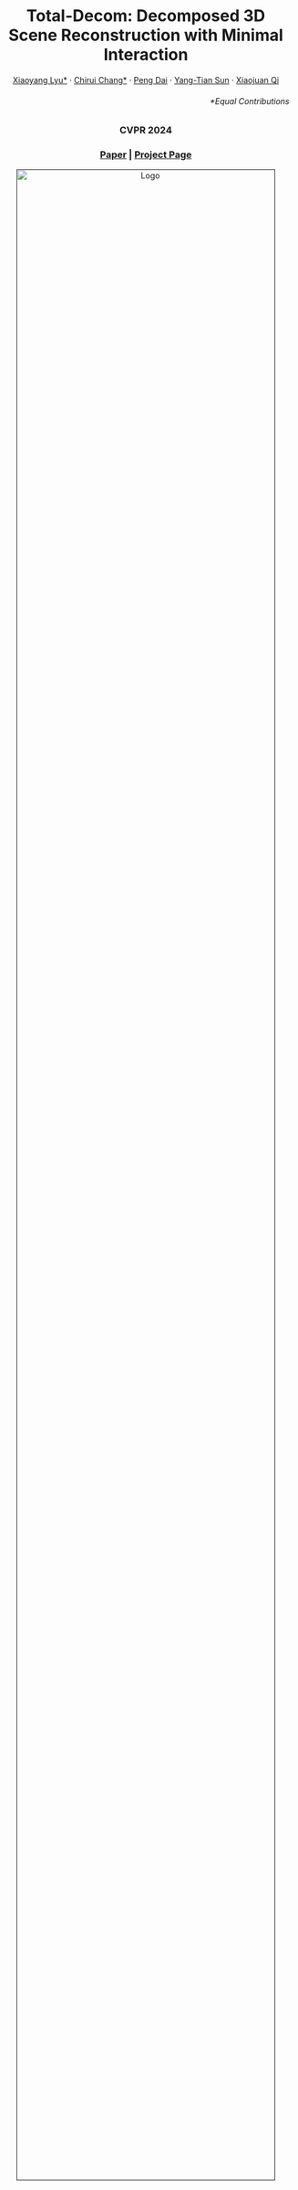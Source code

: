 <p align="center">

  <h1 align="center">Total-Decom: Decomposed 3D Scene Reconstruction with Minimal Interaction</h1>
  <p align="center">
    <a href="http://shawlyu.github.io/">Xiaoyang Lyu*</a>
    ·
    <a href="">Chirui Chang*</a>
    ·
    <a href="https://daipengwa.github.io/">Peng Dai</a>
    ·
    <a href="https://sunyangtian.github.io/">Yang-Tian Sun</a>
    ·
    <a href="https://xjqi.github.io/">Xiaojuan Qi</a> 
  </p>
  <h6 align="right" style="font-size:tiny">*Equal Contributions</h6>
  <h3 align="center">CVPR 2024</h3>
  <h3 align="center"><a href="https://arxiv.org/pdf/2403.19314.pdf">Paper</a> | <a href="https://cvmi-lab.github.io/Total-Decom/">Project Page</a></h3>
  <div align="center"></div>
</p>

<p align="center">
  <a href="">
    <img src="./media/teaser.png" alt="Logo" width="95%">
  </a>
</p>

<p align="left">
<strong>TL; DR:</strong> Scene reconstruction from multi-view images is a fundamental problem in computer vision and graphics. Recent neural implicit surface reconstruction methods have achieved high-quality results; however, editing and manipulating the 3D geometry of reconstructed scenes remains challenging due to the absence of naturally decomposed object entities and complex object/background compositions. In this paper, we present Total-Decom, a novel method for decomposed 3D reconstruction with minimal human interaction. Our approach seamlessly integrates the Segment Anything Model (SAM) with hybrid implicit-explicit neural surface representations and a mesh-based region-growing technique for accurate 3D object decomposition. Total-Decom requires minimal human annotations while providing users with real-time control over the granularity and quality of decomposition. We extensively evaluate our method on benchmark datasets and demonstrate its potential for downstream applications, such as animation and scene editing. 
</p>
<br>

# TODO
- [x] Create the project page
- [ ] Opensource all the training code
- [ ] Opensource the GUI
- [ ] Downstream applications
